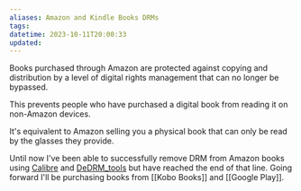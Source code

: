 ```yaml
---
aliases: Amazon and Kindle Books DRMs
tags: 
datetime: 2023-10-11T20:00:33
updated:
---
```

Books purchased through Amazon are protected against copying and distribution by a level of digital rights management that can no longer be bypassed.

This prevents people who have purchased a digital book from reading it on non-Amazon devices.

It's equivalent to Amazon selling you a physical book that can only be read by the glasses they provide.

Until now I've been able to successfully remove DRM from Amazon books using [Calibre](https://calibre-ebook.com/) and [DeDRM_tools](https://github.com/noDRM/DeDRM_tools) but have reached the end of that line. Going forward I'll be purchasing books from [[Kobo Books]] and [[Google Play]]. 